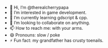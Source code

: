 - 👋 Hi, I’m @therealcherrypapa
- 👀 I’m interested in game development.
- 🌱 I’m currently learning gdscript & cpp.
- 💞️ I’m looking to collaborate on anything.
- 📫 How to reach me: with your arms.
- 😄 Pronouns: slow / poke
- ⚡ Fun fact: my grandfather has crusty toenails.

<!---
therealcherrypapa/therealcherrypapa is a ✨ special ✨ repository because its `README.md` (this file) appears on your GitHub profile.
You can click the Preview link to take a look at your changes.
--->
